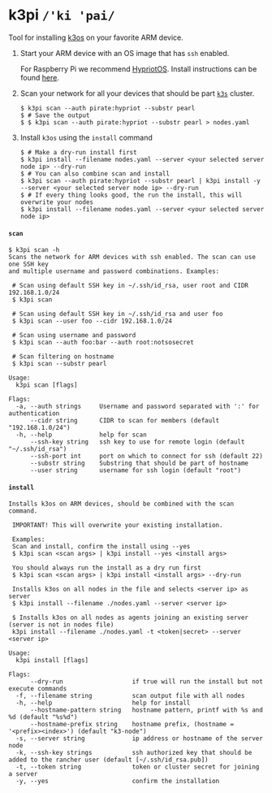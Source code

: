 # k3pi `/'ki 'pai/`

Tool for installing [k3os](https://github.com/rancher/k3os) on your favorite ARM device.

1. Start your ARM device with an OS image that has `ssh` enabled.
  
   For Raspberry Pi we recommend [HypriotOS](https://blog.hypriot.com/post/releasing-HypriotOS-1-11/). Install instructions can be found [here](https://github.com/hypriot/image-builder-rpi/releases).

2. Scan your network for all your devices that should be part [`k3s`](https://github.com/rancher/k3s) cluster.
   
   ```shell script
   $ k3pi scan --auth pirate:hypriot --substr pearl
   $ # Save the output
   $ $ k3pi scan --auth pirate:hypriot --substr pearl > nodes.yaml
   ```

3. Install `k3os` using the `install` command

   ```shell script
   $ # Make a dry-run install first
   $ k3pi install --filename nodes.yaml --server <your selected server node ip> --dry-run
   $ # You can also combine scan and install
   $ k3pi scan --auth pirate:hypriot --substr pearl | k3pi install -y --server <your selected server node ip> --dry-run
   $ # If every thing looks good, the run the install, this will overwrite your nodes
   $ k3pi install --filename nodes.yaml --server <your selected server node ip>
   ```

#### `scan`
```
$ k3pi scan -h
Scans the network for ARM devices with ssh enabled. The scan can use one SSH key
and multiple username and password combinations. Examples:

 # Scan using default SSH key in ~/.ssh/id_rsa, user root and CIDR 192.168.1.0/24
 $ k3pi scan

 # Scan using default SSH key in ~/.ssh/id_rsa and user foo
 $ k3pi scan --user foo --cidr 192.168.1.0/24

 # Scan using username and password
 $ k3pi scan --auth foo:bar --auth root:notsosecret

 # Scan filtering on hostname
 $ k3pi scan --substr pearl

Usage:
  k3pi scan [flags]

Flags:
  -a, --auth strings     Username and password separated with ':' for authentication
      --cidr string      CIDR to scan for members (default "192.168.1.0/24")
  -h, --help             help for scan
      --ssh-key string   ssh key to use for remote login (default "~/.ssh/id_rsa")
      --ssh-port int     port on which to connect for ssh (default 22)
      --substr string    Substring that should be part of hostname
      --user string      username for ssh login (default "root")
```

#### `install`

```
Installs k3os on ARM devices, should be combined with the scan command.

 IMPORTANT! This will overwrite your existing installation.
 
 Examples:
 Scan and install, confirm the install using --yes
 $ k3pi scan <scan args> | k3pi install --yes <install args>

 You should always run the install as a dry run first
 $ k3pi scan <scan args> | k3pi install <install args> --dry-run

 Installs k3os on all nodes in the file and selects <server ip> as server
 $ k3pi install --filename ./nodes.yaml --server <server ip>

 $ Installs k3os on all nodes as agents joining an existing server (server is not in nodes file)
 k3pi install --filename ./nodes.yaml -t <token|secret> --server <server ip>

Usage:
  k3pi install [flags]

Flags:
      --dry-run                   if true will run the install but not execute commands
  -f, --filename string           scan output file with all nodes
  -h, --help                      help for install
      --hostname-pattern string   hostname pattern, printf with %s and %d (default "%s%d")
      --hostname-prefix string    hostname prefix, (hostname = '<prefix><index>') (default "k3-node")
  -s, --server string             ip address or hostname of the server node
  -k, --ssh-key strings           ssh authorized key that should be added to the rancher user (default [~/.ssh/id_rsa.pub])
  -t, --token string              token or cluster secret for joining a server
  -y, --yes                       confirm the installation
```